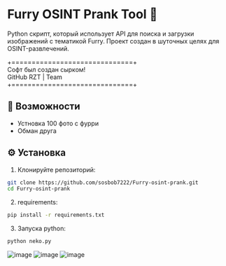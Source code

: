 # Furry OSINT Prank Tool 🦊

Python скрипт, который использует API для поиска и загрузки изображений с тематикой Furry. Проект создан в шуточных целях для OSINT-развлечений.

+==============================+  
Cофт был создан сырком!  
GitHub RZT | Team  
+==============================+

## 📌 Возможности
- Устновка 100 фото с фурри
- Обман друга

## ⚙️ Установка
1. Клонируйте репозиторий:
```bash
git clone https://github.com/sosbob7222/Furry-osint-prank.git
cd Furry-osint-prank
```
2. requirements:
```bash
pip install -r requirements.txt
```
3. Запуска python:
```bash
python neko.py
```


![image](https://github.com/user-attachments/assets/e995a683-4124-4f52-87ba-0d900ebcd66d)
![image](https://github.com/user-attachments/assets/55ee5b7c-17f6-4188-9e5a-a32fb167f54e)
![image](https://github.com/user-attachments/assets/8604cad8-6490-4f43-b105-4e33c35a5544)
